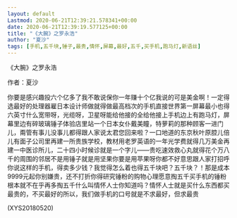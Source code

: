 ```yaml
---
layout: default
Lastmod: 2020-06-21T12:39:21.578341+00:00
date: 2020-06-21T12:39:19.577125+00:00
title: "《大腕》之罗永浩"
author: "夏沙"
tags: [手机,五千块,锤子,最贵,情怀,屏幕,最好,五千,买手机,跑马灯,新语丝]
---
```


《大腕》之罗永浩

作者：夏沙

你要是感兴趣投六个亿多了我不敢说保你一年赚十个亿我说的可是美金啊！一定得选最好的处理器雇日本设计师做就得做最高档次的手机直接世界第一屏幕最小也得六英寸什么宽带呀，光缆呀，卫星呀能给他接的全给他接上手机边上有跑马灯，屏幕里边有碎玻璃锤子体验店里站一个日本女仆戴美瞳，特萝莉的那种顾客一进门儿，甭管有事儿没事儿都得跟人家说太君您回来啦？一口地道的东京秋叶原腔儿倍儿有面子公司里再建一所贵族学校，教材用老罗英语的一年光学费就得几万美金再建一中医诊所儿，二十四小时候诊就是一个字儿——贵吃速效救心丸就得花个万八千的周围的邻居不是用锤子就是用坚果你要是用苹果呀你都不好意思跟人家打招呼你说这样的手机，得卖多少钱？我觉得怎么着也得五千块吧？五千块？！那是成本9999元起你别嫌贵，还不打折你得研究锤粉的购物心理愿意掏五千买手机的锤粉根本就不在乎再多掏五千什么叫情怀人士你知道吗？情怀人士就是买什么东西都买最贵的，不买最好的所以，我们做手机的口号就是不求最好，但求最贵

(XYS20180520)

